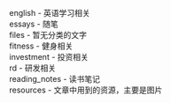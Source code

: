 english - 英语学习相关  
essays - 随笔  
files - 暂无分类的文字  
fitness - 健身相关  
investment - 投资相关  
rd  - 研发相关  
reading_notes - 读书笔记  
resources - 文章中用到的资源，主要是图片  